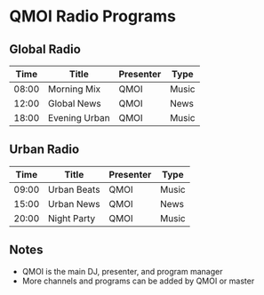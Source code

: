 # QMOI Radio Programs

## Global Radio

| Time  | Title         | Presenter | Type  |
| ----- | ------------- | --------- | ----- |
| 08:00 | Morning Mix   | QMOI      | Music |
| 12:00 | Global News   | QMOI      | News  |
| 18:00 | Evening Urban | QMOI      | Music |

## Urban Radio

| Time  | Title       | Presenter | Type  |
| ----- | ----------- | --------- | ----- |
| 09:00 | Urban Beats | QMOI      | Music |
| 15:00 | Urban News  | QMOI      | News  |
| 20:00 | Night Party | QMOI      | Music |

## Notes

- QMOI is the main DJ, presenter, and program manager
- More channels and programs can be added by QMOI or master
